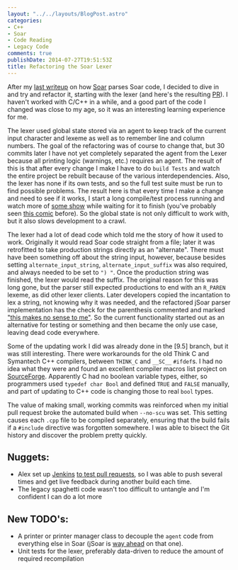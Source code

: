 ```yaml
---
layout: "../../layouts/BlogPost.astro"
categories:
- C++
- Soar
- Code Reading
- Legacy Code
comments: true
publishDate: 2014-07-27T19:51:53Z
title: Refactoring the Soar Lexer
---
```


After my [last writeup](blog/2014/7/13/code-reading-the-soar-parser) on how [Soar](https://github.com/SoarGroup/Soar) parses Soar code, I decided to dive in and try and refactor it, starting with the lexer (and here's the resulting [PR](https://github.com/SoarGroup/Soar/pull/178)). I haven't worked with C/C++ in a while, and a good part of the code I changed was close to my age, so it was an interesting learning experience for me.

The lexer used global state stored via an agent to keep track of the current input character and lexeme as well as to remember line and column numbers. The goal of the refactoring was of course to change that, but 30 commits later I have not yet completely separated the agent from the Lexer because all printing logic (warnings, etc.) requires an agent. The result of this is that after every change I make I have to do `build Tests` and watch the entire project be rebuilt because of the various interdependencies. Also, the lexer has none if its own tests, and so the full test suite must be run to find possible problems. The result here is that every time I make a change and need to see if it works, I start a long compile/test process running and watch more of [some show](http://www.imdb.com/title/tt1637727/) while waiting for it to finish (you've probably seen [this comic](http://xkcd.com/303/) before). So the global state is not only difficult to work with, but it also slows development to a crawl.

The lexer had a lot of dead code which told me the story of how it used to work. Originally it would read Soar code straight from a file; later it was retrofitted to take production strings directly as an "alternate". There must have been something off about the string input, however, because besides setting `alternate_input_string`, `alternate_input_suffix` was also required, and always needed to be set to `") "`. Once the production string was finished, the lexer would read the suffix. The original reason for this was long gone, but the parser still expected productions to end with an `R_PAREN` lexeme, as did other lexer clients. Later developers copied the incantation to lex a string, not knowing why it was needed, and the refactored jSoar parser implementation has the check for the parenthesis commented and marked ["this makes no sense to me"](https://github.com/soartech/jsoar/blob/master/jsoar-core/src/main/java/org/jsoar/kernel/parser/original/OriginalParserImpl.java#L2005). So the current functionality started out as an alternative for testing or something and then became the only use case, leaving dead code everywhere.

Some of the updating work I did was already done in the [9.5] branch, but it was still interesting. There were workarounds for the old Think C and Symantech C++ compilers, between `THINK_C` and `__SC__` `#ifdef`s. I had no idea what they were and found an excellent compiler macros list project on [SourceForge](http://sourceforge.net/p/predef/wiki/Home/). Apparently C had no boolean variable types, either, so programmers used `typedef char Bool` and defined `TRUE` and `FALSE` manually, and part of updating to C++ code is changing those to real `bool` types.

The value of making small, working commits was reinforced when my initial pull request broke the automated build when `--no-scu` was set. This setting causes each `.cpp` file to be compiled separately, ensuring that the build fails if a `#include` directive was forgotten somewhere. I was able to bisect the Git history and discover the problem pretty quickly.

## Nuggets:

- Alex set up [Jenkins](http://jenkins-ci.org/) [to test pull requests](https://github.com/SoarGroup/Soar/issues/169), so I was able to push several times and get live feedback during another build each time.
- The legacy spaghetti code wasn't too difficult to untangle and I'm confident I can do a lot more

## New TODO's:
- A printer or printer manager class to decouple the `agent` code from everything else in Soar (jSoar is [way ahead](https://github.com/soartech/jsoar/blob/master/jsoar-core/src/main/java/org/jsoar/kernel/tracing/Printer.java) on that one).
- Unit tests for the lexer, preferably data-driven to reduce the amount of required recompilation
